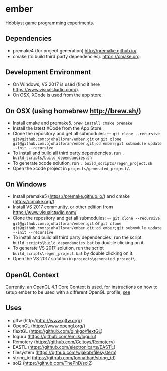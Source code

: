 # ember
Hobbiyst game programming experiments.

## Dependencies
- premake4 (for project generation) http://premake.github.io/
- cmake (to build third party dependencies). https://cmake.org

## Development Environment
- On Windows, VS 2017 is used (find it here https://www.visualstudio.com/).
- On OSX, XCode is used from the app store.

## On OSX (using homebrew http://brew.sh/)
- Install cmake and premake5. `brew install cmake premake`
- Install the latest XCode from the App Store.
- Clone the repository and get all submodules:
-- `git clone --recursive git@github.com:pjohalloran/ember.git` or `git clone git@github.com:pjohalloran/ember.git;cd ember;git submodule update --init --recursive`
- To install and build all third party dependencies, run `. build_scripts/build_dependancies.sh`
- To generate xcode solution, run `. build_scripts/regen_project.sh`
- Open the xcode project in `projects/generated_project/`.

## On Windows
- Install premake5 (https://premake.github.io/) and cmake (https://cmake.org/).
- Install VS 2017 community, or other edition from https://www.visualstudio.com/.
- Clone the repository and get all submodules:
-- `git clone --recursive git@github.com:pjohalloran/ember.git` or `git clone git@github.com:pjohalloran/ember.git;cd ember;git submodule update --init --recursive`
- To install and build all third party dependencies, run the script `build_scripts\build_dependancies.bat` by double clicking on it.
- To generate VS 2017 solution, run the script `build_scripts\regen_project.bat` by double clicking on it.
- Open the VS 2017 solution in `projects\generated_project\`.

## OpenGL Context
Currently, an OpenGL 4.1 Core Context is used, for instructions on how to setup ember to be used with a different OpenGL profile, [see](notes/GeneratingOpenGLExtensions.md)

## Uses
- glfw (http://http://www.glfw.org/)
- OpenGL (https://www.opengl.org/)
- flextGL (https://github.com/ginkgo/flextGL)
- loguru (https://github.com/emilk/loguru)
- Remotery (https://github.com/Celtoys/Remotery)
- EASTL (https://github.com/electronicarts/EASTL)
- filesystem (https://github.com/wjakob/filesystem)
- string_id (https://github.com/foonathan/string_id)
- sol2 (https://github.com/ThePhD/sol2)
